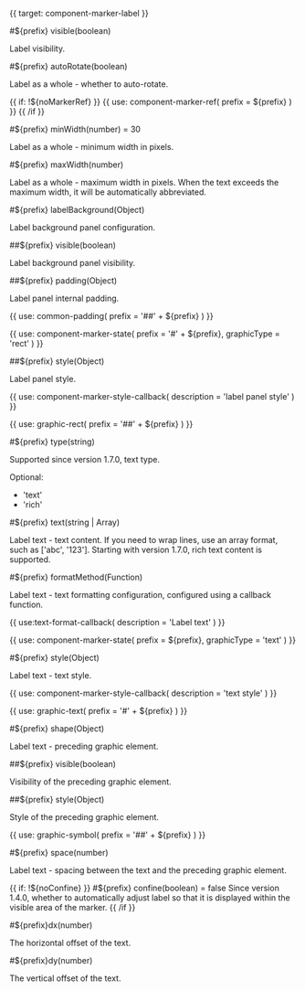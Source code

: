 {{ target: component-marker-label }}

#${prefix} visible(boolean)

Label visibility.

#${prefix} autoRotate(boolean)

Label as a whole - whether to auto-rotate.

{{ if: !${noMarkerRef} }}
{{ use: component-marker-ref(
  prefix = ${prefix}
) }}
{{ /if }}

#${prefix} minWidth(number) = 30

Label as a whole - minimum width in pixels.

#${prefix} maxWidth(number)

Label as a whole - maximum width in pixels. When the text exceeds the maximum width, it will be automatically abbreviated.

#${prefix} labelBackground(Object)

Label background panel configuration.

##${prefix} visible(boolean)

Label background panel visibility.

##${prefix} padding(Object)

Label panel internal padding.

{{ use: common-padding(
  prefix = '##' + ${prefix}
) }}

{{ use: component-marker-state(
  prefix = '#' + ${prefix},
  graphicType = 'rect'
) }}

##${prefix} style(Object)

Label panel style.

{{ use: component-marker-style-callback(
  description = 'label panel style'
) }}

{{ use: graphic-rect(
  prefix = '##' + ${prefix}
) }}

#${prefix} type(string)

Supported since version 1.7.0, text type.

Optional:

- 'text'
- 'rich'

#${prefix} text(string | Array)

Label text - text content. If you need to wrap lines, use an array format, such as ['abc', '123'].
Starting with version 1.7.0, rich text content is supported.

#${prefix} formatMethod(Function)

Label text - text formatting configuration, configured using a callback function.

{{ use:text-format-callback(
  description = 'Label text'
) }}

{{ use: component-marker-state(
  prefix = ${prefix},
  graphicType = 'text'
) }}

#${prefix} style(Object)

Label text - text style.

{{ use: component-marker-style-callback(
  description = 'text style'
) }}

{{ use: graphic-text(
  prefix = '#' + ${prefix}
) }}

#${prefix} shape(Object)

Label text - preceding graphic element.

##${prefix} visible(boolean)

Visibility of the preceding graphic element.

##${prefix} style(Object)

Style of the preceding graphic element.

{{ use: graphic-symbol(
  prefix = '##' + ${prefix}
) }}

#${prefix} space(number)

Label text - spacing between the text and the preceding graphic element.

{{ if: !${noConfine} }}
#${prefix} confine(boolean) = false
Since version 1.4.0, whether to automatically adjust label so that it is displayed within the visible area of ​​​​the marker.
{{ /if }}

#${prefix}dx(number)

The horizontal offset of the text.

#${prefix}dy(number)

The vertical offset of the text.
